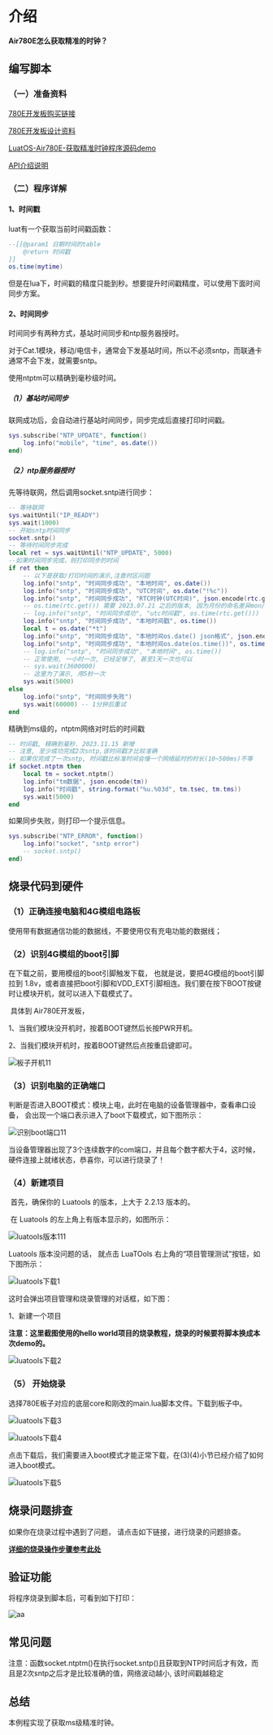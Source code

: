 # 介绍

**Air780E怎么获取精准的时钟？**

## 编写脚本

### （一）准备资料

[780E开发板购买链接](https://item.taobao.com/item.htm?spm=a21n57.1.item.2.3380523c235eiN&priceTId=2147811b17245554816554545e39d2&utparam={"aplus_abtest":"82a3183aeeb4f8b0b7fdcf18a3b3589e"}&id=724722276597&ns=1&abbucket=10&skuId=5208106143672&pisk=f96-9wOXSr4uTqVhFgNDK2yI-QZ0jTIzraSsKeYoOZQAAED34LVepwLA8UAkFUDppMQF-wIU4HTCRwLhZS2G4gJedPYLIRjzf6RHLaLIFKZBbhi7e-V0VgJedynmd52O4NHuWs4JOopXvHgWdvOIhoKHx49BPBgjGhTXRp9CREtX4hhIPQMWcxMH1uLqV3HdOYqo4LeY1vDhHnae5gFxB3XX2P8C2EUU8tBwwFsWkvagQ7U9JEW_oSIVG__k0weTkp7VOwtdlqaHaM1Ak3QuW28hUgXprgF7zip2yaORMlGyDiXRv6OYV8sveUdGHQoIwLCCz9dPwDrNcL_V_FR7gr-AEOAp7I3bPijvPCCdrrkBr1IfkCXmoAvFu6_BvZgR4gXGBgBnSFKnNoExTXRWmu1ITDde6OPkDFqWNXletn-vSoExOXgZFnLgVxlETIRF.)

[780E开发板设计资料](https://cdn.openluat-luatcommunity.openluat.com/attachment/20240819170318674_Air780E_硬件设计手册_V1.3.3.pdf)

[LuatOS-Air780E-获取精准时钟程序源码demo](https://gitee.com/openLuat/LuatOS-Air780E/tree/master/demo/Air780E的LuatOS开发快速入门文档适配demo/11.Air780E怎么获取精准的时钟)

[API介绍说明](https://wiki.luatos.com/api/socket.html)

### （二）程序详解

#### 1、时间戳

luat有一个获取当前时间戳函数：

```Lua
--[[@param1 日期时间的table
    @return 时间戳
]]
os.time(mytime)
```

但是在lua下，时间戳的精度只能到秒。想要提升时间戳精度，可以使用下面时间同步方案。

#### 2、时间同步

时间同步有两种方式，基站时间同步和ntp服务器授时。

对于Cat.1模块，移动/电信卡，通常会下发基站时间，所以不必须sntp，而联通卡通常不会下发，就需要sntp。

使用ntptm可以精确到毫秒级时间。

##### （1）基站时间同步

联网成功后，会自动进行基站时间同步，同步完成后直接打印时间戳。

```Lua
sys.subscribe("NTP_UPDATE", function()
    log.info("mobile", "time", os.date())
end)
```

##### （2）ntp服务器授时

先等待联网，然后调用socket.sntp进行同步：

```Lua
-- 等待联网
sys.waitUntil("IP_READY")
sys.wait(1000)
-- 开始sntp时间同步
socket.sntp()
-- 等待时间同步完成
local ret = sys.waitUntil("NTP_UPDATE", 5000)
--如果时间同步完成，则打印同步的时间
if ret then
    -- 以下是获取/打印时间的演示,注意时区问题
    log.info("sntp", "时间同步成功", "本地时间", os.date())
    log.info("sntp", "时间同步成功", "UTC时间", os.date("!%c"))
    log.info("sntp", "时间同步成功", "RTC时钟(UTC时间)", json.encode(rtc.get()))
    -- os.time(rtc.get()) 需要 2023.07.21 之后的版本, 因为月份的命名差异mon/month
    -- log.info("sntp", "时间同步成功", "utc时间戳", os.time(rtc.get()))
    log.info("sntp", "时间同步成功", "本地时间戳", os.time())
    local t = os.date("*t")
    log.info("sntp", "时间同步成功", "本地时间os.date() json格式", json.encode(t))
    log.info("sntp", "时间同步成功", "本地时间os.date(os.time())", os.time(t))
    -- log.info("sntp", "时间同步成功", "本地时间", os.time())
    -- 正常使用, 一小时一次, 已经足够了, 甚至1天一次也可以
    -- sys.wait(3600000) 
    -- 这里为了演示, 用5秒一次
    sys.wait(5000)
else
    log.info("sntp", "时间同步失败")
    sys.wait(60000) -- 1分钟后重试
end
```

精确到ms级的，ntptm网络对时后的时间戳

```Lua
-- 时间戳, 精确到毫秒. 2023.11.15 新增
-- 注意, 至少成功完成2次sntp,该时间戳才比较准确
-- 如果仅完成了一次sntp, 时间戳比标准时间会慢一个网络延时的时长(10~500ms)不等
if socket.ntptm then
    local tm = socket.ntptm()
    log.info("tm数据", json.encode(tm))
    log.info("时间戳", string.format("%u.%03d", tm.tsec, tm.tms))
    sys.wait(5000)
end
```

如果同步失败，则打印一个提示信息。

```Lua
sys.subscribe("NTP_ERROR", function()
    log.info("socket", "sntp error")
    -- socket.sntp()
end)
```

## 烧录代码到硬件

### （1）正确连接电脑和4G模组电路板

   使用带有数据通信功能的数据线，不要使用仅有充电功能的数据线；

### （2）识别4G模组的boot引脚

   在下载之前，要用模组的boot引脚触发下载， 也就是说，要把4G模组的boot引脚拉到 1.8v，或者直接把boot引脚和VDD_EXT引脚相连。我们要在按下BOOT按键时让模块开机，就可以进入下载模式了。

​    具体到 Air780E开发板，

1、当我们模块没开机时，按着BOOT键然后长按PWR开机。

2、当我们模块开机时，按着BOOT键然后点按重启键即可。

![板子开机11](./image/powkey11.png)

### （3）识别电脑的正确端口

​     判断是否进入BOOT模式：模块上电，此时在电脑的设备管理器中，查看串口设备， 会出现一个端口表示进入了boot下载模式，如下图所示：

![识别boot端口11](./image/boot11.png)

​    当设备管理器出现了3个连续数字的com端口，并且每个数字都大于4，这时候， 硬件连接上就绪状态，恭喜你，可以进行烧录了！

### （4）新建项目

​    首先，确保你的 Luatools 的版本，上大于 2.2.13 版本的。

​    在 Luatools 的左上角上有版本显示的，如图所示：

![luatools版本111](./image/luatoolsversion111.png)

Luatools 版本没问题的话， 就点击 LuaTOols 右上角的“项目管理测试”按钮，如下图所示：

![luatools下载1](./image/luatoolsdown1.png)

 这时会弹出项目管理和烧录管理的对话框，如下图：

 1、新建一个项目

**注意：这里截图使用的hello world项目的烧录教程，烧录的时候要将脚本换成本次demo的。**

![luatools下载2](./image/luatoolsdown2.png)

### （5） 开始烧录

选择780E板子对应的底层core和刚改的main.lua脚本文件。下载到板子中。

![luatools下载3](./image/luatoolsdown3.png)

![luatools下载4](./image/luatoolsdown4.png)

点击下载后，我们需要进入boot模式才能正常下载，在(3)(4)小节已经介绍了如何进入boot模式。

![luatools下载5](./image/luatoolsdown5.png)

## 烧录问题排查

   如果你在烧录过程中遇到了问题， 请点击如下链接，进行烧录的问题排查。

**[详细的烧录操作步骤参考此处](https://doc.openluat.com/wiki/52?wiki_page_id=5071#_23)**

## 验证功能

将程序烧录到脚本后，可看到如下打印：

![aa](./image/xiaoguozhanshitime.jpg)

## 常见问题

注意：函数socket.ntptm()在执行socket.sntp()且获取到NTP时间后才有效，而且是2次sntp之后才是比较准确的值，网络波动越小, 该时间戳越稳定

## 总结

本例程实现了获取ms级精准时钟。
